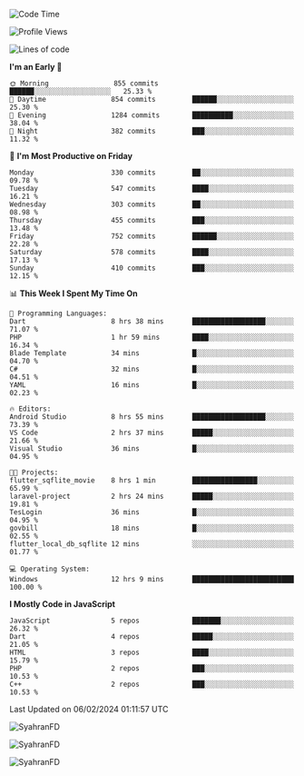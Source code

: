 <!--START_SECTION:waka-->
![Code Time](http://img.shields.io/badge/Code%20Time-216%20hrs%2027%20mins-blue)

![Profile Views](http://img.shields.io/badge/Profile%20Views-1-blue)

![Lines of code](https://img.shields.io/badge/From%20Hello%20World%20I%27ve%20Written-991.3%20thousand%20lines%20of%20code-blue)

**I'm an Early 🐤** 

```text
🌞 Morning                855 commits         ██████░░░░░░░░░░░░░░░░░░░   25.33 % 
🌆 Daytime                854 commits         ██████░░░░░░░░░░░░░░░░░░░   25.30 % 
🌃 Evening                1284 commits        ██████████░░░░░░░░░░░░░░░   38.04 % 
🌙 Night                  382 commits         ███░░░░░░░░░░░░░░░░░░░░░░   11.32 % 
```
📅 **I'm Most Productive on Friday** 

```text
Monday                   330 commits         ██░░░░░░░░░░░░░░░░░░░░░░░   09.78 % 
Tuesday                  547 commits         ████░░░░░░░░░░░░░░░░░░░░░   16.21 % 
Wednesday                303 commits         ██░░░░░░░░░░░░░░░░░░░░░░░   08.98 % 
Thursday                 455 commits         ███░░░░░░░░░░░░░░░░░░░░░░   13.48 % 
Friday                   752 commits         ██████░░░░░░░░░░░░░░░░░░░   22.28 % 
Saturday                 578 commits         ████░░░░░░░░░░░░░░░░░░░░░   17.13 % 
Sunday                   410 commits         ███░░░░░░░░░░░░░░░░░░░░░░   12.15 % 
```


📊 **This Week I Spent My Time On** 

```text
💬 Programming Languages: 
Dart                     8 hrs 38 mins       ██████████████████░░░░░░░   71.07 % 
PHP                      1 hr 59 mins        ████░░░░░░░░░░░░░░░░░░░░░   16.34 % 
Blade Template           34 mins             █░░░░░░░░░░░░░░░░░░░░░░░░   04.70 % 
C#                       32 mins             █░░░░░░░░░░░░░░░░░░░░░░░░   04.51 % 
YAML                     16 mins             █░░░░░░░░░░░░░░░░░░░░░░░░   02.23 % 

🔥 Editors: 
Android Studio           8 hrs 55 mins       ██████████████████░░░░░░░   73.39 % 
VS Code                  2 hrs 37 mins       █████░░░░░░░░░░░░░░░░░░░░   21.66 % 
Visual Studio            36 mins             █░░░░░░░░░░░░░░░░░░░░░░░░   04.95 % 

🐱‍💻 Projects: 
flutter_sqflite_movie    8 hrs 1 min         ████████████████░░░░░░░░░   65.99 % 
laravel-project          2 hrs 24 mins       █████░░░░░░░░░░░░░░░░░░░░   19.81 % 
TesLogin                 36 mins             █░░░░░░░░░░░░░░░░░░░░░░░░   04.95 % 
govbill                  18 mins             █░░░░░░░░░░░░░░░░░░░░░░░░   02.55 % 
flutter_local_db_sqflite 12 mins             ░░░░░░░░░░░░░░░░░░░░░░░░░   01.77 % 

💻 Operating System: 
Windows                  12 hrs 9 mins       █████████████████████████   100.00 % 
```

**I Mostly Code in JavaScript** 

```text
JavaScript               5 repos             ███████░░░░░░░░░░░░░░░░░░   26.32 % 
Dart                     4 repos             █████░░░░░░░░░░░░░░░░░░░░   21.05 % 
HTML                     3 repos             ████░░░░░░░░░░░░░░░░░░░░░   15.79 % 
PHP                      2 repos             ███░░░░░░░░░░░░░░░░░░░░░░   10.53 % 
C++                      2 repos             ███░░░░░░░░░░░░░░░░░░░░░░   10.53 % 
```




 Last Updated on 06/02/2024 01:11:57 UTC
<!--END_SECTION:waka-->

<p align="left">
  <img src="https://github-readme-stats.vercel.app/api/top-langs?username=SyahranFD&layout=donut&hide=C%2B%2B,CMake,css&show_icons=true&locale=en&&theme=blueberry" alt="SyahranFD" />
</p>

<p align="left">
  <img src="https://github-readme-stats.vercel.app/api?username=SyahranFD&show_icons=true&locale=en&theme=blueberry" alt="SyahranFD" />
</p>

<p align="left">
  <img src="https://streak-stats.demolab.com/?user=SyahranFD&theme=blueberry" alt="SyahranFD"/>
</p>

